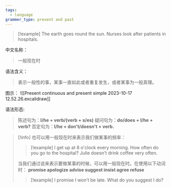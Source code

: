 ```yaml
---
tags:
  - language
grammer_type: present and past
---
```

> [!example]
> The earth goes round the sun.
> Nurses look after patients in hospitals.

中文名称：
> 一般现在时

语法含义：
> 表示一般性的事，某事一直如此或者重复发生，或者某事为一般真理。

图示：
![[Present continuous and present simple 2023-10-17 12.52.26.excalidraw]]

语法形态:
> 陈述句为：**I/he + verb/(verb + s/es)**
> 疑问句为：**do/does + I/he + verb?**
> 否定句为：**I/he + don't/doesn't + verb.**

> [!info]
> 也可以用一般现在时来表示我们做某事的频率：
> > [!example]
> > I get up at 8 o'clock every morning.
> > How often do you go to the hospital?
> > Julie doesn't drink coffee very often.
> 
> 当我们通过说来表示要做某事的时候，可以用一般现在时。在使用以下动词时：
> **promise apologize advise suggest insist agree refuse**
> > [!example]
> > I promise I won't be late.
> > What do you suggest I do?
> 